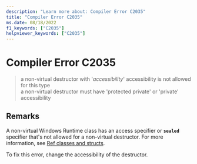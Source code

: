 ```yaml
---
description: "Learn more about: Compiler Error C2035"
title: "Compiler Error C2035"
ms.date: 08/18/2022
f1_keywords: ["C2035"]
helpviewer_keywords: ["C2035"]
---
```

# Compiler Error C2035

> a non-virtual destructor with '*accessibility*' accessibility is not allowed for this type\
> a non-virtual destructor must have 'protected private' or 'private' accessibility

## Remarks

A non-virtual Windows Runtime class has an access specifier or **`sealed`** specifier that's not allowed for a non-virtual destructor. For more information, see [Ref classes and structs](../../cppcx/ref-classes-and-structs-c-cx.md).

To fix this error, change the accessibility of the destructor.
